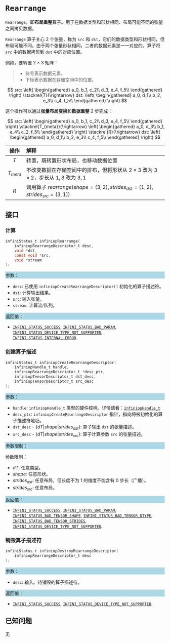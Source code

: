 
# `Rearrange`

`Rearrange`，即**布局重整**算子。用于在数据类型和形状相同、布局可能不同的张量之间拷贝数据。

`Rearrange` 算子关心 2 个张量，称为 `src` 和 `dst`，它们的数据类型和形状相同，但布局可能不同。由于两个张量形状相同，二者的数据元素是一一对应的。算子将 `src` 中的数据拷贝到 `dst` 中的对应位置。

例如，要转置 $2 \times 3$ 矩阵：

> - 符号表示数据元素。
> - 下标表示数据在存储空间中的位置。

$$
src:
\left(
    \begin{gathered}
    a_0, b_1, c_2\\
    d_3, e_4, f_5\\
    \end{gathered}
\right)
\stackrel{T}{\rightarrow}
dst:
\left(
    \begin{gathered}
    a_0, d_1\\
    b_2, e_3\\
    c_4, f_5\\
    \end{gathered}
\right)
$$

这个操作可以通过**张量布局变换**和**数据重整** 2 步完成：

$$
src:
\left(
    \begin{gathered}
    a_0, b_1, c_2\\
    d_3, e_4, f_5\\
    \end{gathered}
\right)
\stackrel{T_{meta}}{\rightarrow}
\left(
    \begin{gathered}
    a_0, d_3\\
    b_1, e_4\\
    c_2, f_5\\
    \end{gathered}
\right)
\stackrel{R}{\rightarrow}
dst:
\left(
    \begin{gathered}
    a_0, d_1\\
    b_2, e_3\\
    c_4, f_5\\
    \end{gathered}
\right)
$$

| 操作 | 解释
|:-:|:-
| $T$ | 转置，既转置形状布局，也移动数据位置
| $T_{meta}$ | 不改变数据在存储空间中的排布，但将形状从 $2 \times 3$ 改为 $3 \times 2$，步长从 $1,3$ 改为 $3,1$
| $R$ | 调用算子 $rearrange(shape=(3,2), strides_{dst}=(1,2),strides_{src}=(3,1))$

## 接口

### 计算

```c
infiniStatus_t infiniopRearrange(
    infiniopRearrangeDescriptor_t desc,
    void *dst,
    const void *src,
    void *stream
);
```

<div style="background-color: lightblue; padding: 1px;"> 参数： </div>

- `desc`:
  已使用 `infiniopCreateRearrangeDescriptor()` 初始化的算子描述符。
- `dst`:
  计算输出结果。
- `src`:
  输入张量。
- `stream`:
  计算流/队列。

<div style="background-color: lightblue; padding: 1px;">  返回值：</div>

- [`INFINI_STATUS_SUCCESS`], [`INFINI_STATUS_BAD_PARAM`], [`INFINI_STATUS_DEVICE_TYPE_NOT_SUPPORTED`], [`INFINI_STATUS_INTERNAL_ERROR`].

### 创建算子描述

```c
infiniStatus_t infiniopCreateRearrangeDescriptor(
    infiniopHandle_t handle,
    infiniopRearrangeDescriptor_t *desc_ptr,
    infiniopTensorDescriptor_t dst_desc,
    infiniopTensorDescriptor_t src_desc
);
```

<div style="background-color: lightblue; padding: 1px;"> 参数：</div>

- `handle`:
  `infiniopHandle_t` 类型的硬件控柄。详情请看：[`InfiniopHandle_t`]
- `desc_ptr`:
  `infiniopCreateRearrangeDescriptor` 指针，指向将被初始化的算子描述符地址。
- `dst_desc` - $\{ dT | shape | strides_{dst} \}$:
  算子输出 `dst` 的张量描述。
- `src_desc` - $\{ dT | shape | strides_{src} \}$:
  算子计算参数 `src` 的张量描述。

<div style="background-color: lightblue; padding: 1px;"> 参数限制：</div>

参数限制：

- $dT$: 任意类型。
- $shape$: 任意形状。
- $strides_{dst}$: 任意布局，但长度不为 1 的维度不能含有 0 步长（广播）。
- $strides_{src}$: 任意布局。

<div style="background-color: lightblue; padding: 1px;"> 返回值：</div>

- [`INFINI_STATUS_SUCCESS`], [`INFINI_STATUS_BAD_PARAM`], [`INFINI_STATUS_BAD_TENSOR_SHAPE`], [`INFINI_STATUS_BAD_TENSOR_DTYPE`], [`INFINI_STATUS_BAD_TENSOR_STRIDES`], [`INFINI_STATUS_DEVICE_TYPE_NOT_SUPPORTED`].

### 销毁算子描述符

```c
infiniStatus_t infiniopDestroyRearrangeDescriptor(
    infiniopRearrangeDescriptor_t desc
);
```

<div style="background-color: lightblue; padding: 1px;"> 参数： </div>

- `desc`:
  输入。待销毁的算子描述符。

<div style="background-color: lightblue; padding: 1px;"> 返回值： </div>

- [`INFINI_STATUS_SUCCESS`], [`INFINI_STATUS_DEVICE_TYPE_NOT_SUPPORTED`].

## 已知问题

无

<!-- 链接 -->
[`InfiniopHandle_t`]: /infiniop/handle/README.md

[`INFINI_STATUS_SUCCESS`]:/common/status/README.md#INFINI_STATUS_SUCCESS
[`INFINI_STATUS_BAD_PARAM`]:/common/status/README.md#INFINI_STATUS_BAD_PARAM
[`INFINI_STATUS_DEVICE_TYPE_NOT_SUPPORTED`]:/common/status/README.md#INFINI_STATUS_DEVICE_TYPE_NOT_SUPPORTED
[`INFINI_STATUS_INTERNAL_ERROR`]:/common/status/README.md#INFINI_STATUS_INTERNAL_ERROR
[`INFINI_STATUS_BAD_TENSOR_SHAPE`]:/common/status/README.md#INFINI_STATUS_BAD_TENSOR_SHAPE
[`INFINI_STATUS_BAD_TENSOR_DTYPE`]:/common/status/README.md#INFINI_STATUS_BAD_TENSOR_DTYPE
[`INFINI_STATUS_BAD_TENSOR_STRIDES`]:/common/status/README.md#INFINI_STATUS_BAD_TENSOR_STRIDES
